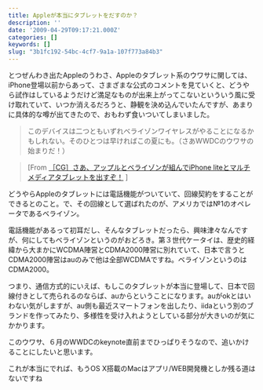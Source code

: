 ```yaml
---
title: Appleが本当にタブレットをだすのか？
description: ''
date: '2009-04-29T09:17:21.000Z'
categories: []
keywords: []
slug: "3b1fc192-54bc-4cf7-9a1a-107f773a84b3"
---
```

とつぜんわき出たAppleのうわさ、Appleのタブレット系のウワサに関しては、iPhone登場以前からあって、さまざまな公式のコメントを見ていくと、どうやら試作はしているようだけど満足なものが出来上がってこないといういう風に受け取れていて、いつか消えるだろうと、静観を決め込んでいたんですが、あまりに具体的な噂が出てきたので、おもわず食いついてしまいました。

> このデバイスは二つともいずれベライゾンワイヤレスがやることになるかもしれない。そのひとつは早ければこの夏にも。（さあWWDCのウワサの始まりだ！）

> \[From [［CG］さあ、アップルとベライゾンが組んでiPhone liteとマルチメディアタブレットを出すぞ！](http://jp.techcrunch.com/archives/20090428apple-verizon-wireless-sitting-in-a-tree-%E2%80%98iphone-lite%E2%80%99-multimedia-tablet-en-route-to-vzw/) \]

どうやらAppleのタブレットには電話機能がついていて、回線契約をすることができるとのこと。で、その回線として選ばれたのが、アメリカでは№1のオペレータであるベライゾン。

電話機能があるって初耳だし、そんなタブレットだったら、興味津々なんですが、何にしてもベライゾンというのがおどろき。第３世代ケータイは、歴史的経緯から大まかにWCDMA陣営とCDMA2000陣営に別れていて、日本で言うとCDMA2000陣営はauのみで他は全部WCDMAですね。ベライゾンというのはCDMA2000。

つまり、通信方式的にいえば、もしこのタブレットが本当に登場して、日本で回線付きとして売られるのならば、auからということになります。auがokとはいわない気がしますが、au側も最近スマートフォンを出したり、iidaという別のブランドを作ってみたり、多様性を受け入れようとしている部分が大きいのが気にかかります。

このウワサ、６月のWWDCのkeynote直前までひっぱりそうなので、追いかけることにしたいと思います。

これが本当にでれば、もうOS X搭載のMacはアプリ/WEB開発機としか残る道はないですね